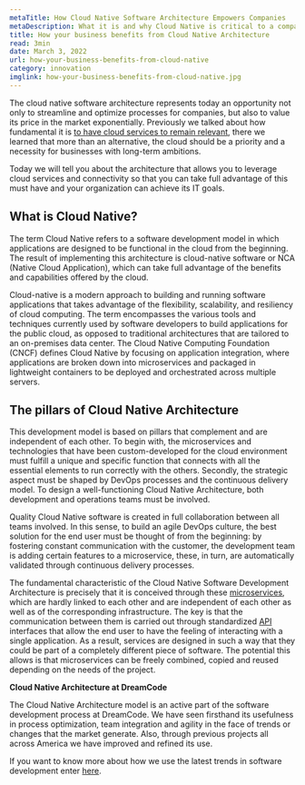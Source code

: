 ```yaml
---
metaTitle: How Cloud Native Software Architecture Empowers Companies
metaDescription: What it is and why Cloud Native is critical to a company's scalability and long-term value.
title: How your business benefits from Cloud Native Architecture
read: 3min
date: March 3, 2022
url: how-your-business-benefits-from-cloud-native
category: innovation
imglink: how-your-business-benefits-from-cloud-native.jpg
---
```


The cloud native software architecture represents today an opportunity not only to streamline and optimize processes for companies, but also to value its price in the market exponentially. Previously we talked about how fundamental it is [to have cloud services to remain relevant](https://www.dreamcodesoft.com/types-of-cloud-applications-how-to-benefit-from-them), there we learned that more than an alternative, the cloud should be a priority and a necessity for businesses with long-term ambitions. 

Today we will tell you about the architecture that allows you to leverage cloud services and connectivity so that you can take full advantage of this must have and your organization can achieve its IT goals.  

## What is Cloud Native?  

The term Cloud Native refers to a software development model in which applications are designed to be functional in the cloud from the beginning. The result of implementing this architecture is cloud-native software or NCA (Native Cloud Application), which can take full advantage of the benefits and capabilities offered by the cloud.  

Cloud-native is a modern approach to building and running software applications that takes advantage of the flexibility, scalability, and resiliency of cloud computing. The term encompasses the various tools and techniques currently used by software developers to build applications for the public cloud, as opposed to traditional architectures that are tailored to an on-premises data center. The Cloud Native Computing Foundation (CNCF) defines Cloud Native by focusing on application integration, where applications are broken down into microservices and packaged in lightweight containers to be deployed and orchestrated across multiple servers. 

## The pillars of Cloud Native Architecture  

This development model is based on pillars that complement and are independent of each other. To begin with, the microservices and technologies that have been custom-developed for the cloud environment must fulfill a unique and specific function that connects with all the essential elements to run correctly with the others. Secondly, the strategic aspect must be shaped by DevOps processes and the continuous delivery model. To design a well-functioning Cloud Native Architecture, both development and operations teams must be involved.  

Quality Cloud Native software is created in full collaboration between all teams involved. In this sense, to build an agile DevOps culture, the best solution for the end user must be thought of from the beginning: by fostering constant communication with the customer, the development team is adding certain features to a microservice, these, in turn, are automatically validated through continuous delivery processes. 

The fundamental characteristic of the Cloud Native Software Development Architecture is precisely that it is conceived through these [microservices](https://www.dreamcodesoft.com/everything-you-need-to-know-about-microservices), which are hardly linked to each other and are independent of each other as well as of the corresponding infrastructure. The key is that the communication between them is carried out through standardized [API](https://www.dreamcodesoft.com/API-driven-Architecture-simplifying-software-development) interfaces that allow the end user to have the feeling of interacting with a single application. As a result, services are designed in such a way that they could be part of a completely different piece of software. The potential this allows is that microservices can be freely combined, copied and reused depending on the needs of the project. 

**Cloud Native Architecture at DreamCode**

The Cloud Native Architecture model is an active part of the software development process at DreamCode. We have seen firsthand its usefulness in process optimization, team integration and agility in the face of trends or changes that the market generate. Also, through previous projects all across America we have improved and refined its use. 

If you want to know more about how we use the latest trends in software development enter [here](https://www.dreamcodesoft.com/#process). 